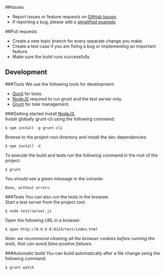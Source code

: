 ##Issues

- Report issues or feature requests on [GitHub Issues](https://github.com/carhartl/jquery-cookie/issues).
- If reporting a bug, please add a [simplified example](http://sscce.org/).

##Pull requests
- Create a new topic branch for every separate change you make.
- Create a test case if you are fixing a bug or implementing an important feature.
- Make sure the build runs successfully.

## Development

###Tools
We use the following tools for development:

- [Qunit](http://qunitjs.com/) for tests.
- [NodeJS](http://nodejs.org/download/) required to run grunt and the test server only.
- [Grunt](http://gruntjs.com/getting-started) for task management.

###Getting started 
Install [NodeJS](http://nodejs.org/).  
Install globally grunt-cli using the following command:

    $ npm install -g grunt-cli

Browse to the project root directory and install the dev dependencies:

    $ npm install -d

To execute the build and tests run the following command in the root of the project:

    $ grunt

You should see a green message in the console:

    Done, without errors.

###Tests
You can also run the tests in the browser.  
Start a test server from the project root:

    $ node test/server.js

Open the following URL in a browser:

    $ open http://0.0.0.0:8124/test/index.html

_Note: we recommend cleaning all the browser cookies before running the tests, that can avoid false positive failures._

###Automatic build
You can build automatically after a file change using the following command:

    $ grunt watch
